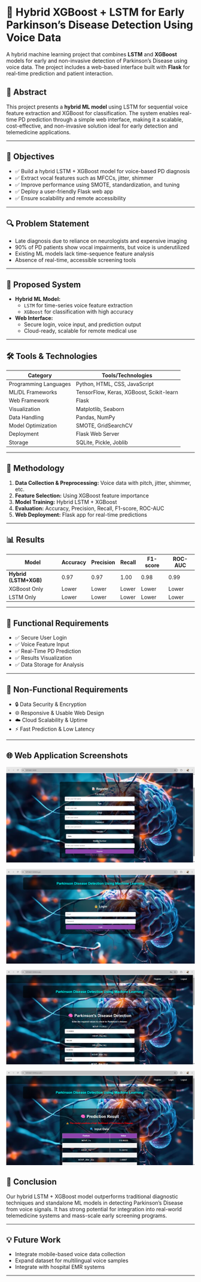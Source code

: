 # 🧠 Hybrid XGBoost + LSTM for Early Parkinson’s Disease Detection Using Voice Data

A hybrid machine learning project that combines **LSTM** and **XGBoost** models for early and non-invasive detection of Parkinson’s Disease using voice data. The project includes a web-based interface built with **Flask** for real-time prediction and patient interaction.

## 📝 Abstract

This project presents a **hybrid ML model** using LSTM for sequential voice feature extraction and XGBoost for classification. The system enables real-time PD prediction through a simple web interface, making it a scalable, cost-effective, and non-invasive solution ideal for early detection and telemedicine applications.

---

## 🎯 Objectives

- ✅ Build a hybrid LSTM + XGBoost model for voice-based PD diagnosis
- ✅ Extract vocal features such as MFCCs, jitter, shimmer
- ✅ Improve performance using SMOTE, standardization, and tuning
- ✅ Deploy a user-friendly Flask web app
- ✅ Ensure scalability and remote accessibility

---

## 🔍 Problem Statement

- Late diagnosis due to reliance on neurologists and expensive imaging
- 90% of PD patients show vocal impairments, but voice is underutilized
- Existing ML models lack time-sequence feature analysis
- Absence of real-time, accessible screening tools

---

## 🚀 Proposed System

- **Hybrid ML Model:**
  - `LSTM` for time-series voice feature extraction
  - `XGBoost` for classification with high accuracy
- **Web Interface:**
  - Secure login, voice input, and prediction output
  - Cloud-ready, scalable for remote medical use

---

## 🛠️ Tools & Technologies

| Category             | Tools/Technologies                              |
|----------------------|--------------------------------------------------|
| Programming Languages | Python, HTML, CSS, JavaScript                   |
| ML/DL Frameworks     | TensorFlow, Keras, XGBoost, Scikit-learn        |
| Web Framework        | Flask                                            |
| Visualization        | Matplotlib, Seaborn                             |
| Data Handling        | Pandas, NumPy                                    |
| Model Optimization   | SMOTE, GridSearchCV                              |
| Deployment           | Flask Web Server                                 |
| Storage              | SQLite, Pickle, Joblib                           |

---

## 🔄 Methodology

1. **Data Collection & Preprocessing:** Voice data with pitch, jitter, shimmer, etc.
2. **Feature Selection:** Using XGBoost feature importance
3. **Model Training:** Hybrid LSTM + XGBoost
4. **Evaluation:** Accuracy, Precision, Recall, F1-score, ROC-AUC
5. **Web Deployment:** Flask app for real-time predictions

---

## 📊 Results

| Model               | Accuracy | Precision | Recall | F1-score | ROC-AUC |
|---------------------|----------|-----------|--------|----------|---------|
| **Hybrid (LSTM+XGB)** | 0.97     | 0.97      | 1.00   | 0.98     | 0.99    |
| XGBoost Only        | Lower    | Lower     | Lower  | Lower    | Lower   |
| LSTM Only           | Lower    | Lower     | Lower  | Lower    | Lower   |

---

## 🧪 Functional Requirements

- ✅ Secure User Login
- ✅ Voice Feature Input
- ✅ Real-Time PD Prediction
- ✅ Results Visualization
- ✅ Data Storage for Analysis

---

## 🔐 Non-Functional Requirements

- 🔒 Data Security & Encryption
- 🌐 Responsive & Usable Web Design
- ☁️ Cloud Scalability & Uptime
- ⚡ Fast Prediction & Low Latency

---

## 🌐 Web Application Screenshots

![Register Page Screenshot](register.png)
 


![Login Page Screenshot](login.png)


![Form Page Screenshot](details.png)


![Result Page Screenshot](results.png)



## 🧠 Conclusion

Our hybrid LSTM + XGBoost model outperforms traditional diagnostic techniques and standalone ML models in detecting Parkinson’s Disease from voice signals. It has strong potential for integration into real-world telemedicine systems and mass-scale early screening programs.

---

## 💡 Future Work

- Integrate mobile-based voice data collection
- Expand dataset for multilingual voice samples
- Integrate with hospital EMR systems

---
